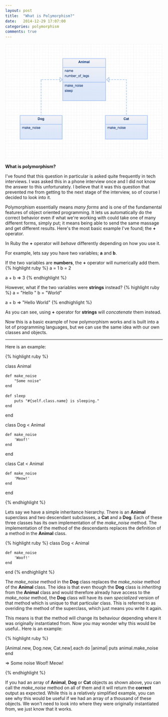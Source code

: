 ```yaml
---
layout: post
title:  "What is Polymorphism?"
date:   2014-12-29 17:07:00
categories: polymorphism
comments: true
---
```



<img src="/assets/media/polymorphism_example.png" />

<b>What is polymorphism?</b>


I've found that this question in particular is asked quite frequently in tech interviews. I was asked this in a phone interview once and I did not know the answer to this unfortunately. I believe that it was this question that prevented me from getting to the next stage of the interview, so of course I decided to look into it.

Polymorphism essentially means <em>many forms</em> and is one of the fundamental features of object oriented programming. It lets us automatically do the correct behavior even if what we're working with could take one of many different forms, simply put; it means being able to send the same massage and get different results. Here's the most basic example I've found; the <strong>+</strong> operator.

In Ruby the <strong>+</strong> operator will <em>behave</em> differently depending on how you use it.

For example, lets say you have two variables; <strong>a</strong> and <strong>b</strong>.

If the two variables are <strong>numbers</strong>, the <strong>+</strong> operator will numerically add them.
{% highlight ruby %}
a = 1
b = 2

a + b
=> 3
{% endhighlight %}

However, what if the two variables were <strong>strings</strong> instead?
{% highlight ruby %}
a = "Hello "
b = "World"

a + b
=> "Hello World"
{% endhighlight %}

As you can see, using <strong>+</strong> operator for <strong>strings</strong> will <em>concatenate</em> them instead.

Now this is a basic example of how polymorphism works and is built into a lot of programming languages, but we can use the same idea with our own classes and objects.

----
Here is an example:

{% highlight ruby %}

class Animal
    
    def make_noise 
        "Some noise"
    end

    def sleep 
        puts "#{self.class.name} is sleeping." 
    end
  
end

class Dog < Animal
    
    def make_noise 
        'Woof!'         
    end 
    
end

class Cat < Animal 
    
    def make_noise 
        'Meow!' 
    end 
end

{% endhighlight %}


Lets say we have a simple inheritance hierarchy. There is an <strong>Animal</strong> superclass and two descendant subclasses, a <strong>Cat</strong> and a <strong>Dog</strong>. Each of these three classes has its own implementation of the <em>make_noise</em> method. The implementation of the method of the descendants replaces the definition of a method in the <strong>Animal</strong> class.

{% highlight ruby %}
class Dog < Animal
    
    def make_noise 
        'Woof!'         
    end 
    
end
{% endhighlight %}

The <em>make_noise</em> method in the <strong>Dog</strong> class replaces the <em>make_noise</em> method of the <strong>Animal</strong> class. The idea is that even though the <strong>Dog</strong> class is <em>inheriting</em> from the <strong>Animal</strong> class and would therefore already have access to the <em>make_noise</em> method, the <strong>Dog</strong> class will have its own <em>specialized</em> version of that method which is unique to that particular class. This is referred to as overiding the method of the superclass, which just means you write it again.

This means is that the method will change its behaviour depending where it was originally instantiated from. Now you may wonder why this would be useful.. Here is an example:

{% highlight ruby %}

[Animal.new, Dog.new, Cat.new].each do |animal|
  puts animal.make_noise
end

=>
Some noise
Woof!
Meow!

{% endhighlight %}

If you had an array of <strong>Animal</strong>, <strong>Dog</strong> or <strong>Cat</strong> objects as shown above, you can call the <em>make_noise</em> method on all of them and it will return the <strong>correct</strong> output as expected. While this is a relatively simplified example, you can see why this would be useful if we had an array of a thousand of these objects. We won't need to look into where they were originally instantiated from, we just know that it works.
